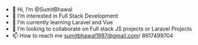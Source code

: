 - 👋 Hi, I’m @SumitBhawal
- 👀 I’m interested in Full Stack Development
- 🌱 I’m currently learning Laravel and Vue
- 💞️ I’m looking to collaborate on Full stack JS projects or Laravel Projects
- 📫 How to reach me sumitbhawal1997@gmail.com/ 8617499704

<!---
SumitBhawal/SumitBhawal is a ✨ special ✨ repository because its `README.md` (this file) appears on your GitHub profile.
You can click the Preview link to take a look at your changes.
--->
